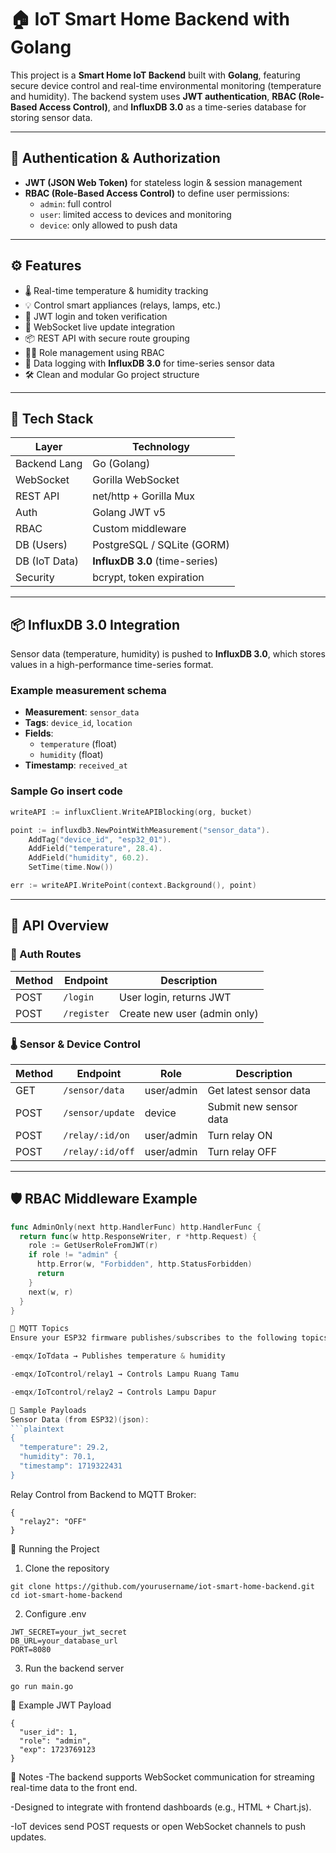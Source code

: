 # 🏠 IoT Smart Home Backend with Golang

This project is a **Smart Home IoT Backend** built with **Golang**, featuring secure device control and real-time environmental monitoring (temperature and humidity). The backend system uses **JWT authentication**, **RBAC (Role-Based Access Control)**, and **InfluxDB 3.0** as a time-series database for storing sensor data.

---

## 🔐 Authentication & Authorization

- **JWT (JSON Web Token)** for stateless login & session management
- **RBAC (Role-Based Access Control)** to define user permissions:
  - `admin`: full control
  - `user`: limited access to devices and monitoring
  - `device`: only allowed to push data

---

## ⚙️ Features

- 🌡️ Real-time temperature & humidity tracking
- 💡 Control smart appliances (relays, lamps, etc.)
- 🔐 JWT login and token verification
- 📡 WebSocket live update integration
- 📦 REST API with secure route grouping
- 🧑‍💼 Role management using RBAC
- 🧠 Data logging with **InfluxDB 3.0** for time-series sensor data
- 🛠️ Clean and modular Go project structure

---

## 🧰 Tech Stack

| Layer         | Technology                    |
|---------------|-------------------------------|
| Backend Lang  | Go (Golang)                   |
| WebSocket     | Gorilla WebSocket             |
| REST API      | net/http + Gorilla Mux        |
| Auth          | Golang JWT v5                 |
| RBAC          | Custom middleware             |
| DB (Users)    | PostgreSQL / SQLite (GORM)    |
| DB (IoT Data) | **InfluxDB 3.0** (time-series)|
| Security      | bcrypt, token expiration      |

---

## 📦 InfluxDB 3.0 Integration

Sensor data (temperature, humidity) is pushed to **InfluxDB 3.0**, which stores values in a high-performance time-series format.

### Example measurement schema

- **Measurement**: `sensor_data`
- **Tags**: `device_id`, `location`
- **Fields**:
  - `temperature` (float)
  - `humidity` (float)
- **Timestamp**: `received_at`

### Sample Go insert code

```go
writeAPI := influxClient.WriteAPIBlocking(org, bucket)

point := influxdb3.NewPointWithMeasurement("sensor_data").
    AddTag("device_id", "esp32_01").
    AddField("temperature", 28.4).
    AddField("humidity", 60.2).
    SetTime(time.Now())

err := writeAPI.WritePoint(context.Background(), point)
```
---

## 🚀 API Overview

### 🔐 Auth Routes

| Method | Endpoint         | Description            |
|--------|------------------|------------------------|
| POST   | `/login`         | User login, returns JWT |
| POST   | `/register`      | Create new user (admin only) |

### 🌡️ Sensor & Device Control

| Method | Endpoint             | Role       | Description             |
|--------|----------------------|------------|-------------------------|
| GET    | `/sensor/data`       | user/admin | Get latest sensor data  |
| POST   | `/sensor/update`     | device     | Submit new sensor data  |
| POST   | `/relay/:id/on`      | user/admin | Turn relay ON           |
| POST   | `/relay/:id/off`     | user/admin | Turn relay OFF          |

---



## 🛡️ RBAC Middleware Example

```go
func AdminOnly(next http.HandlerFunc) http.HandlerFunc {
  return func(w http.ResponseWriter, r *http.Request) {
    role := GetUserRoleFromJWT(r)
    if role != "admin" {
      http.Error(w, "Forbidden", http.StatusForbidden)
      return
    }
    next(w, r)
  }
}

📡 MQTT Topics
Ensure your ESP32 firmware publishes/subscribes to the following topics:

-emqx/IoTdata → Publishes temperature & humidity

-emqx/IoTcontrol/relay1 → Controls Lampu Ruang Tamu

-emqx/IoTcontrol/relay2 → Controls Lampu Dapur

🧪 Sample Payloads
Sensor Data (from ESP32)(json):
```plaintext
{
  "temperature": 29.2,
  "humidity": 70.1,
  "timestamp": 1719322431
}
```
Relay Control from Backend to MQTT Broker:
```plaintext
{
  "relay2": "OFF"
}
```
🧪 Running the Project
1. Clone the repository
```plaintext
git clone https://github.com/yourusername/iot-smart-home-backend.git
cd iot-smart-home-backend
```
2. Configure .env
```plaintext
JWT_SECRET=your_jwt_secret
DB_URL=your_database_url
PORT=8080
```
3. Run the backend server
```plaintext
go run main.go
```
🧾 Example JWT Payload
```plaintext
{
  "user_id": 1,
  "role": "admin",
  "exp": 1723769123
}

```

📌 Notes
-The backend supports WebSocket communication for streaming real-time data to the front end.

-Designed to integrate with frontend dashboards (e.g., HTML + Chart.js).

-IoT devices send POST requests or open WebSocket channels to push updates.
